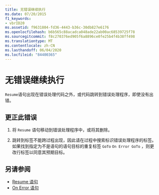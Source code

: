 ```yaml
---
title: 无错误继续执行
ms.date: 07/20/2015
f1_keywords:
- vbrID20
ms.assetid: f9631804-fd36-4443-b36c-30db827e6176
ms.openlocfilehash: b6b565c88acadca048ade22ab00ac68539725f78
ms.sourcegitcommit: f8c270376ed905f6a8896ce0fe25b4f4b38ff498
ms.translationtype: MT
ms.contentlocale: zh-CN
ms.lasthandoff: 06/04/2020
ms.locfileid: "84400365"
---
```

# <a name="resume-without-error"></a>无错误继续执行
`Resume`语句出现在错误处理代码之外，或代码跳转到错误处理程序，即使没有出错。  
  
## <a name="to-correct-this-error"></a>更正此错误  
  
1. 将 `Resume` 语句移动到错误处理程序中，或将其删除。  
  
2. 跳转到标签不能跨过程出现，因此请在过程中搜索标识错误处理程序的标签。 如果找到指定为不是语句的语句目标的重复标签 `GoTo` `On Error GoTo` ，则更改行标签以同意其预期目标。  
  
## <a name="see-also"></a>另请参阅

- [Resume 语句](../statements/resume-statement.md)
- [On Error 语句](../statements/on-error-statement.md)

